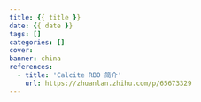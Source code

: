 ```yaml
---
title: {{ title }}
date: {{ date }}
tags: []
categories: []
cover: 
banner: china
references:
  - title: 'Calcite RBO 简介'
    url: https://zhuanlan.zhihu.com/p/65673329
---
```


